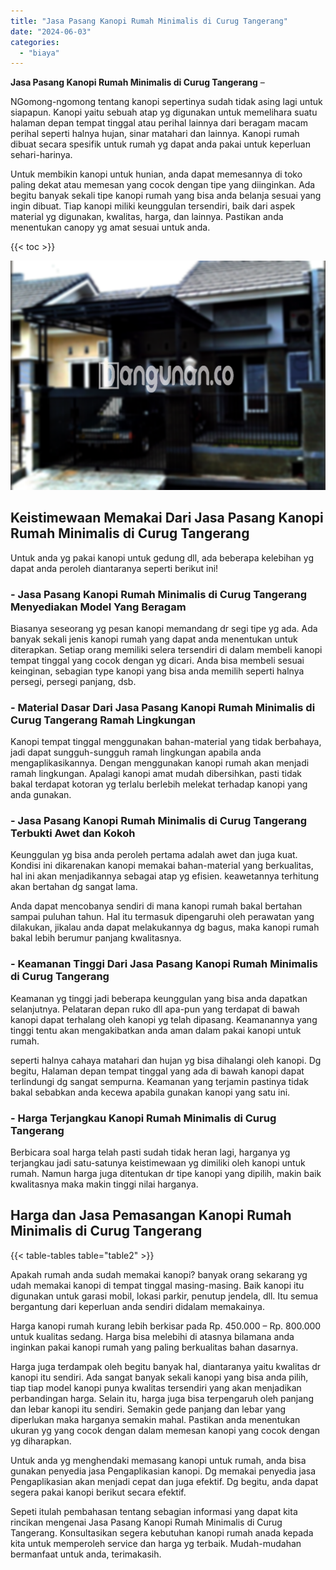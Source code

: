 ```yaml
---
title: "Jasa Pasang Kanopi Rumah Minimalis di Curug Tangerang"
date: "2024-06-03"
categories: 
  - "biaya"
---
```


**Jasa Pasang Kanopi Rumah Minimalis di Curug Tangerang** –

NGomong-ngomong tentang kanopi sepertinya sudah tidak asing lagi untuk siapapun. Kanopi yaitu sebuah atap yg digunakan untuk memelihara suatu halaman depan tempat tinggal atau perihal lainnya dari beragam macam perihal seperti halnya hujan, sinar matahari dan lainnya. Kanopi rumah dibuat secara spesifik untuk rumah yg dapat anda pakai untuk keperluan sehari-harinya.

Untuk membikin kanopi untuk hunian, anda dapat memesannya di toko paling dekat atau memesan yang cocok dengan tipe yang diinginkan. Ada begitu banyak sekali tipe kanopi rumah yang bisa anda belanja sesuai yang ingin dibuat. Tiap kanopi miliki keunggulan tersendiri, baik dari aspek material yg digunakan, kwalitas, harga, dan lainnya. Pastikan anda menentukan canopy yg amat sesuai untuk anda.

{{< toc >}}

![Jasa Pasang Kanopi Rumah Minimalis di Curug Tangerang](/images/harga-kanopi-minimalis-50.png)

## Keistimewaan Memakai Dari Jasa Pasang Kanopi Rumah Minimalis di Curug Tangerang

Untuk anda yg pakai kanopi untuk gedung dll, ada beberapa kelebihan yg dapat anda peroleh diantaranya seperti berikut ini!

### \- Jasa Pasang Kanopi Rumah Minimalis di Curug Tangerang Menyediakan Model Yang Beragam

Biasanya seseorang yg pesan kanopi memandang dr segi tipe yg ada. Ada banyak sekali jenis kanopi rumah yang dapat anda menentukan untuk diterapkan. Setiap orang memiliki selera tersendiri di dalam membeli kanopi tempat tinggal yang cocok dengan yg dicari. Anda bisa membeli sesuai keinginan, sebagian type kanopi yang bisa anda memilih seperti halnya persegi, persegi panjang, dsb.

### \- Material Dasar Dari Jasa Pasang Kanopi Rumah Minimalis di Curug Tangerang Ramah Lingkungan

Kanopi tempat tinggal menggunakan bahan-material yang tidak berbahaya, jadi dapat sungguh-sungguh ramah lingkungan apabila anda mengaplikasikannya. Dengan menggunakan kanopi rumah akan menjadi ramah lingkungan. Apalagi kanopi amat mudah dibersihkan, pasti tidak bakal terdapat kotoran yg terlalu berlebih melekat terhadap kanopi yang anda gunakan.

### \- Jasa Pasang Kanopi Rumah Minimalis di Curug Tangerang Terbukti Awet dan Kokoh

Keunggulan yg bisa anda peroleh pertama adalah awet dan juga kuat. Kondisi ini dikarenakan kanopi memakai bahan-material yang berkualitas, hal ini akan menjadikannya sebagai atap yg efisien. keawetannya terhitung akan bertahan dg sangat lama.

Anda dapat mencobanya sendiri di mana kanopi rumah bakal bertahan sampai puluhan tahun. Hal itu termasuk dipengaruhi oleh perawatan yang dilakukan, jikalau anda dapat melakukannya dg bagus, maka kanopi rumah bakal lebih berumur panjang kwalitasnya.

### \- Keamanan Tinggi Dari Jasa Pasang Kanopi Rumah Minimalis di Curug Tangerang

Keamanan yg tinggi jadi beberapa keunggulan yang bisa anda dapatkan selanjutnya. Pelataran depan ruko dll apa-pun yang terdapat di bawah kanopi dapat terhalang oleh kanopi yg telah dipasang. Keamanannya yang tinggi tentu akan mengakibatkan anda aman dalam pakai kanopi untuk rumah.

seperti halnya cahaya matahari dan hujan yg bisa dihalangi oleh kanopi. Dg begitu, Halaman depan tempat tinggal yang ada di bawah kanopi dapat terlindungi dg sangat sempurna. Keamanan yang terjamin pastinya tidak bakal sebabkan anda kecewa apabila gunakan kanopi yang satu ini.

### \- Harga Terjangkau Kanopi Rumah Minimalis di Curug Tangerang

Berbicara soal harga telah pasti sudah tidak heran lagi, harganya yg terjangkau jadi satu-satunya keistimewaan yg dimiliki oleh kanopi untuk rumah. Namun harga juga ditentukan dr tipe kanopi yang dipilih, makin baik kwalitasnya maka makin tinggi nilai harganya.

## Harga dan Jasa Pemasangan Kanopi Rumah Minimalis di Curug Tangerang

{{< table-tables table="table2" >}}

Apakah rumah anda sudah memakai kanopi? banyak orang sekarang yg udah memakai kanopi di tempat tinggal masing-masing. Baik kanopi itu digunakan untuk garasi mobil, lokasi parkir, penutup jendela, dll. Itu semua bergantung dari keperluan anda sendiri didalam memakainya.

Harga kanopi rumah kurang lebih berkisar pada Rp. 450.000 – Rp. 800.000 untuk kualitas sedang. Harga bisa melebihi di atasnya bilamana anda inginkan pakai kanopi rumah yang paling berkualitas bahan dasarnya.

Harga juga terdampak oleh begitu banyak hal, diantaranya yaitu kwalitas dr kanopi itu sendiri. Ada sangat banyak sekali kanopi yang bisa anda pilih, tiap tiap model kanopi punya kwalitas tersendiri yang akan menjadikan perbandingan harga. Selain itu, harga juga bisa terpengaruh oleh panjang dan lebar kanopi itu sendiri. Semakin gede panjang dan lebar yang diperlukan maka harganya semakin mahal. Pastikan anda menentukan ukuran yg yang cocok dengan dalam memesan kanopi yang cocok dengan yg diharapkan.

Untuk anda yg menghendaki memasang kanopi untuk rumah, anda bisa gunakan penyedia jasa Pengaplikasian kanopi. Dg memakai penyedia jasa Pengaplikasian akan menjadi cepat dan juga efektif. Dg begitu, anda dapat segera pakai kanopi berikut secara efektif.

Sepeti itulah pembahasan tentang sebagian informasi yang dapat kita rincikan mengenai Jasa Pasang Kanopi Rumah Minimalis di Curug Tangerang. Konsultasikan segera kebutuhan kanopi rumah anada kepada kita untuk memperoleh service dan harga yg terbaik. Mudah-mudahan bermanfaat untuk anda, terimakasih.
